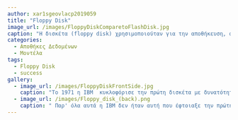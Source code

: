 ```yaml
---
author: xar1sgeovlacp2019059
title: "Floppy Disk"
image_url: /images/FloppyDiskComparetoFlashDisk.jpg
caption: "Η δισκέτα (floppy disk) χρησιμοποιούταν για την αποθήκευση, ανάγνωση και την εγγραφή δεδομένων όπως τα σημερινά φλασάκια"
categories:
  - Αποθήκες Δεδομένων
  - Μοντέλα
tags:
  - Floppy Disk
  - success
gallery:
  - image_url: /images/FloppyDiskFrontSide.jpg
    caption: "Το 1971 η IBM  κυκλοφόρισε την πρώτη δισκέτα με δυνατότητα ανάγνωσης μόνο και στην συνέχεια πολλές άλλες εταιρίες προσπάθησαν να φτοιάξουν μια καλύτερη έκδωση "
  - image_url: /images/Floppy_disk_(back).png
    caption: " Παρ' όλα αυτά η ΙΒΜ δεν ήταν αυτή που έφτοιαξε την πρώτη δισκέτα"
---
```

